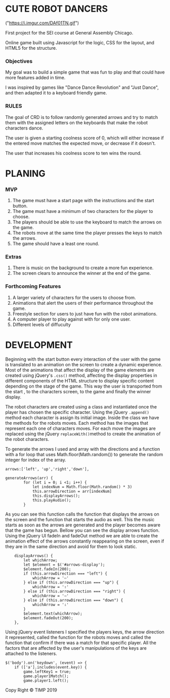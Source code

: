 # CUTE ROBOT DANCERS

("https://i.imgur.com/DAf01TN.gif")


First project for the SEI course at General Assembly Chicago.

Online game built using Javascript for the logic, CSS for the layout, and HTML5 for the structure.

### Objectives

My goal was to build a simple game that was fun to play and that could have more features added in time. 

I was inspired by games like "Dance Dance Revolution" and "Just Dance", and then adapted it to a keyboard friendly game.

### RULES

The goal of CRD is to follow randomly generated arrows and try to match them with the assigned letters on the keyboards that make the robot characters dance. 

The user is given a starting coolness score of 0, which will either increase if the entered move matches the expected move, or decrease if it doesn't.

The user that increases his coolness score to ten wins the round.



# PLANING

### MVP

1. The game must have a start page with the instructions and the start button.
2. The game must have a minimum of two characters for the player to choose. 
3. The players should be able to use the keyboard to match the arrows on the game.
4. The robots move at the same time the player presses the keys to match the arrows.  
5. The game should have a least one round.

### Extras

1. There is music on the background to create a more fun experience. 
2. The screen clears to announce the winner at the end of the game. 

### Forthcoming Features

1. A larger variety of characters for the users to choose from.
2. Animations that alert the users of their performance throughout the game.
3. Freestyle section for users to just have fun with the robot animations. 
4. A computer player to play against with for only one user. 
5. Different levels of diffuculty



# DEVELOPMENT

Beginning with the start button every interaction of the user with the game is translated to an animation on the screen to create a dynamic experience. Most of the animations that affect the display of the game elements are created using jQuery's `.css()` method, affecting the display properties in different components of the HTML structure to display specific content depending on the stage of the game. This way the user is transported from the start , to the characters screen, to the game and finally the winner display. 

The robot characters are created using a class and instantiated once the player has chosen the specific character. Using the jQuery `.append()` method each character is assign its initial image. Inside the class we have the methods for the robots moves. Each method has the images that represent each one of characters moves. For each move the images are replaced using the jQuery `replaceWith()`method to create the animation of the robot characters. 


To generate the arrows I used and array with the directions and a function with a for loop that uses Math.floor(Math.random()) to generate the random integer for index of the array.  
```
arrows:['left', 'up','right','down'],

generateArrows(arr) {
		for (let i = 0; i <1; i++) {
			let indexNum = Math.floor(Math.random() * 3)
			this.arrowDirection = arr[indexNum]
			this.displayArrows();
			this.playAudio();
		}			

```
As you can see this function calls the function that displays the arrows on the screen and the function that starts the audio as well. This the music starts as soon as the arrows are generated and the player becomes aware that the game has begun. Bellow you can see the display arrows function. Using the jQuery UI fadeIn and fadeOut method we are able to create the animation effect of the arrows constantly reappearing on the screen, even if they are in the same direction and avoid for them to look static.  
```
	displayArrows() {
		let whichArrow;
		let $element = $('#arrows-display');
		$element.fadeIn(200);
		if (this.arrowDirection === "left") {
			whichArrow = '⇦'
		} else if (this.arrowDirection === "up") {
			whichArrow = '⇧'
		} else if (this.arrowDirection === "right") {
			whichArrow = '⇨'
		} else if (this.arrowDirection === "down") {
			whichArrow = '⇩'
		} 
		$element.text(whichArrow);
		$element.fadeOut(200);
	},
```
Using jQuery event listeners I specified the players keys, the arrow direction it represented, called the function for the robots moves and called the function that confirm if there was a match for that specific player. All the factors that are affected by the user's manipulations of the keys are attached to the listeners. 
``` 
$('body').on('keydown', (event) => {
	if (['a'].includes(event.key)) {
		game.leftKey1 = true;
		game.player1Match();
    	game.player1.left();
```
Copy Right © TIMP 2019





